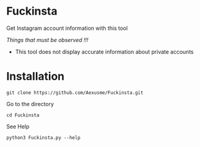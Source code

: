 # Fuckinsta

Get Instagram account information with this tool

*Things that must be observed !!!*

   - This tool does not display accurate information about private accounts

# Installation

```
git clone https://github.com/Aexusme/Fuckinsta.git
```
Go to the directory
```
cd Fuckinsta
```
See Help
```
python3 Fuckinsta.py --help
```
